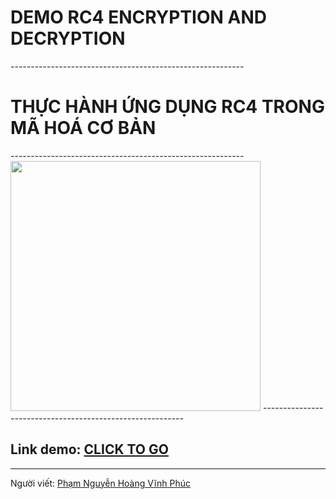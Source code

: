 <h1>DEMO RC4 ENCRYPTION AND DECRYPTION</h1>
----------------------------------------------------------
<h1>THỰC HÀNH ỨNG DỤNG RC4 TRONG MÃ HOÁ CƠ BẢN</h1>
----------------------------------------------------------

<img src="https://github.com/OrangeFoxie/rc4demo.github.io/blob/master/pics/logoHUTECH.png" width="400"/>
----------------------------------------------------------

<h2>Link demo: <a href="https://orangefoxie.github.io/rc4demo.github.io/">CLICK TO GO</a> </h2>

----------------------------------------------------------
<p>Người viết: <a href="https://www.facebook.com/hitoshi.itamino/">Phạm Nguyễn Hoàng Vĩnh Phúc</a></p>